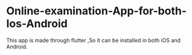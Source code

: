# Online-examination-App-for-both-Ios-Android
This app is made through flutter ,So it can be installed in both iOS and Android.
